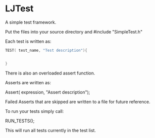 LJTest
======

A simple test framework.

Put the files into your source directory and #include "SimpleTest.h"

Each test is written as:

```C++
TEST( test_name, "Test description"){


}
```

There is also an overloaded assert function.

Asserts are written as:

Assert( expression, "Assert description");

Failed Asserts that are skipped are written to a file for future reference.


To run your tests simply call:

RUN_TESTS();

This will run all tests currently in the test list.
